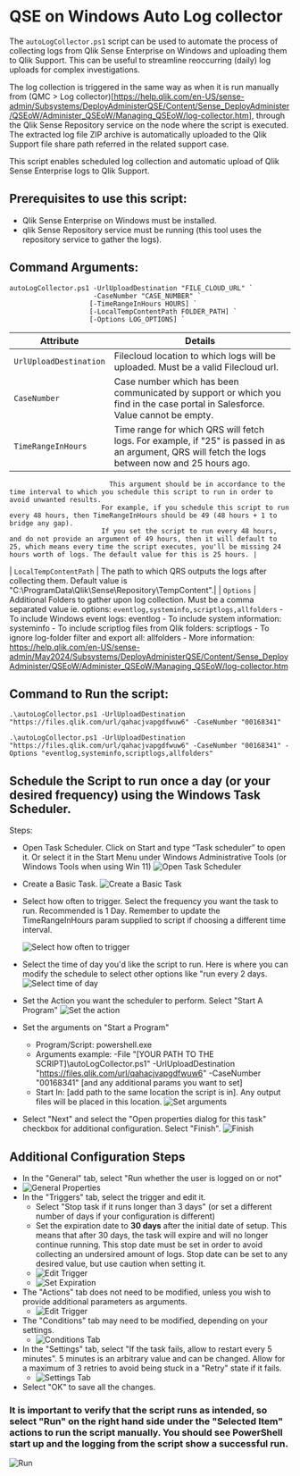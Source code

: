 # QSE on Windows Auto Log collector

The `autoLogCollector.ps1` script can be used to automate the process of collecting logs from Qlik Sense Enterprise on Windows and uploading them to Qlik Support. This can be useful to streamline reoccurring (daily) log uploads for complex investigations. 

The log collection is triggered in the same way as when it is run manually from (QMC > Log collector)[https://help.qlik.com/en-US/sense-admin/Subsystems/DeployAdministerQSE/Content/Sense_DeployAdminister/QSEoW/Administer_QSEoW/Managing_QSEoW/log-collector.htm], through the Qlik Sense Repository service on the node where the script is executed.  
The extracted log file ZIP archive is automatically uploaded to the Qlik Support file share path referred in the related support case. 

This script enables scheduled log collection and automatic upload of Qlik Sense Enterprise logs to Qlik Support.

## Prerequisites to use this script:
- Qlik Sense Enterprise on Windows must be installed.
- qlik Sense Repository service must be running (this tool uses the repository service to gather the logs). 

## Command Arguments:
```
autoLogCollector.ps1 -UrlUploadDestination "FILE_CLOUD_URL" `
                     -CaseNumber "CASE_NUMBER" `
                    [-TimeRangeInHours HOURS] `
                    [-LocalTempContentPath FOLDER_PATH] `
                    [-Options LOG_OPTIONS] `
```


| Attribute                | Details                                          |
|---                       | ----       |
| `UrlUploadDestination`   | Filecloud location to which logs will be uploaded. Must be a valid Filecloud url. |
| `CaseNumber`             | Case number which has been communicated by support or which you find in the case portal in Salesforce. Value cannot be empty. |
| `TimeRangeInHours`       | Time range for which QRS will fetch logs. For example, if "25" is passed in as an argument, QRS will fetch the logs between now and 25 hours ago. 
                             This argument should be in accordance to the time interval to which you schedule this script to run in order to avoid unwanted results.
                           For example, if you schedule this script to run every 48 hours, then TimeRangeInHours should be 49 (48 hours + 1 to bridge any gap). 
                           If you set the script to run every 48 hours, and do not provide an argument of 49 hours, then it will default to 25, which means every time the script executes, you'll be missing 24 hours worth of logs. The default value for this is 25 hours. |
| `LocalTempContentPath`   | The path to which QRS outputs the logs after collecting them. Default value is "C:\ProgramData\Qlik\Sense\Repository\TempContent\".|
| `Options`                | Additional Folders to gather upon log collection. Must be a comma separated value ie. options: `eventlog,systeminfo,scriptlogs,allfolders`
    - To include Windows event logs: eventlog
    - To include system information: systeminfo
    - To include scriptlog files from Qlik folders: scriptlogs
    - To ignore log-folder filter and export all: allfolders
    - More information: https://help.qlik.com/en-US/sense-admin/May2024/Subsystems/DeployAdministerQSE/Content/Sense_DeployAdminister/QSEoW/Administer_QSEoW/Managing_QSEoW/log-collector.htm

## Command to Run the script:
```
.\autoLogCollector.ps1 -UrlUploadDestination "https://files.qlik.com/url/qahacjvapgdfwuw6" -CaseNumber "00168341"
```
```
.\autoLogCollector.ps1 -UrlUploadDestination "https://files.qlik.com/url/qahacjvapgdfwuw6" -CaseNumber "00168341" -Options "eventlog,systeminfo,scriptlogs,allfolders"
```

## Schedule the Script to run once a day (or your desired frequency) using the Windows Task Scheduler.
Steps:
- Open Task Scheduler. Click on Start and type “Task scheduler” to open it. Or select it in the Start Menu under Windows Administrative Tools (or Windows Tools when using Win 11)
  ![Open Task Scheduler](/images/1.png "Open Task Scheduler")
- Create a Basic Task.
![Create a Basic Task](/images/2.png "Create a Basic Task")
- Select how often to trigger. Select the frequency you want the task to run. Recommended is 1 Day. Remember to update the TimeRangeInHours param supplied to script if choosing a different time interval.

  ![Select how often to trigger](/images/3.png "Select how often to trigger")
- Select the time of day you'd like the script to run. Here is where you can modify the schedule to select other options like "run every 2 days.
  ![Select time of day](/images/4.png "Select time of day to run")
- Set the Action you want the scheduler to perform. Select "Start A Program"
  ![Set the action](/images/5.png "Set the action")
- Set the arguments on "Start a Program"
    - Program/Script: powershell.exe
    - Arguments example: -File "[YOUR PATH TO THE SCRIPT]\autoLogCollector.ps1" -UrlUploadDestination "https://files.qlik.com/url/qahacjvapgdfwuw6" -CaseNumber "00168341" [and any additional params you want to set]
    - Start In: [add path to the same location the script is in]. Any output files will be placed in this location.
![Set arguments](/images/6.png "Set the action")

- Select "Next" and select the "Open properties dialog for this task" checkbox for additional configuration. Select "Finish".
![Finish](/images/7.png "Finish")


## Additional Configuration Steps
- In the "General" tab, select "Run whether the user is logged on or not"
- ![General Properties](/images/8.png "General Properties")
- In the "Triggers" tab, select the trigger and edit it.
    - Select "Stop task if it runs longer than 3 days" (or set a different number of days if your configuration is different)
    - Set the expiration date to **30 days** after the initial date of setup. This means that after 30 days, the task will expire and will no longer continue running. This stop date must be set in order to avoid collecting an undersired amount of logs. Stop date can be set to any desired value, but use caution when setting it.
    -  ![Edit Trigger](/images/9.png "Edit Trigger")
    -  ![Set Expiration](/images/10.png "Set Expiration")
- The "Actions" tab does not need to be modified, unless you wish to provide additional parameters as arguments.
    -  ![Edit Trigger](/images/11.png "Edit Trigger")
- The "Conditions" tab may need to be modified, depending on your settings.
    -  ![Conditions Tab](/images/12.png "Conditions Tab")
- In the "Settings" tab, select "If the task fails, allow to restart every 5 minutes". 5 minutes is an arbitrary value and can be changed. Allow for a maximum of 3 retries to avoid being stuck in a "Retry" state if it fails.
    -  ![Settings Tab](/images/13.png "Settings Tab")
- Select "OK" to save all the changes. 

### It is important to verify that the script runs as intended, so select "Run" on the right hand side under the "Selected Item" actions to run the script manually. You should see PowerShell start up and the logging from the script show a successful run.
![Run](/images/14.png "Run")
